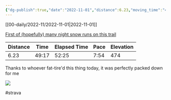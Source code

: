```yaml
---
{"dg-publish":true,"date":"2022-11-01","distance":6.23,"moving_time":"49:17","elapsed_time":"52:25","pace":"7:54","total_elevation_gain":474,"url":"https://www.strava.com/activities/8055765821","permalink":"/01-personal/strava/2022-11-01-first-of-hopefully-many-night-snow-runs-on-this-trail/","dgPassFrontmatter":true}
---
```



[[00-daily/2022-11/2022-11-01\|2022-11-01]]

[First of (hopefully) many night snow runs on this trail](https://www.strava.com/activities/8055765821)

| Distance | Time  | Elapsed Time | Pace | Elevation |
| -------- | ----- | ------------ | ---- | --------- |
| 6.23     | 49:17 | 52:25        | 7:54 | 474       |


Thanks to whoever fat-tire'd this thing today, it was perfectly packed down for me
    
![](https://dgtzuqphqg23d.cloudfront.net/1VdiejtnpPGn1NS7JtlWVOZmcDsWv9gjeQX3XgGumYE-768x576.jpg)

    

#strava

